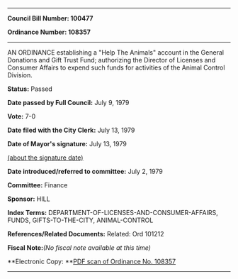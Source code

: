 

********

**Council Bill Number: 100477**
   
**Ordinance Number: 108357**
********

 AN ORDINANCE establishing a "Help The Animals" account in the General Donations and Gift Trust Fund; authorizing the Director of Licenses and Consumer Affairs to expend such funds for activities of the Animal Control Division.

**Status:** Passed
   
**Date passed by Full Council:** July 9, 1979
   
**Vote:** 7-0
   
**Date filed with the City Clerk:** July 13, 1979
   
**Date of Mayor's signature:** July 13, 1979
   
[(about the signature date)](/~public/approvaldate.htm)
   
   
   
**Date introduced/referred to committee:** July 2, 1979
   
**Committee:** Finance
   
**Sponsor:** HILL
   
   
**Index Terms:** DEPARTMENT-OF-LICENSES-AND-CONSUMER-AFFAIRS, FUNDS, GIFTS-TO-THE-CITY, ANIMAL-CONTROL

**References/Related Documents:** Related: Ord 101212

**Fiscal Note:**_(No fiscal note available at this time)_

**Electronic Copy: **[PDF scan of Ordinance No. 108357](/~archives/Ordinances/Ord_108357.pdf)

********

